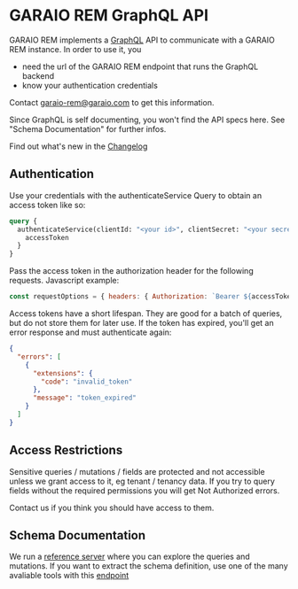 # GARAIO REM GraphQL API

GARAIO REM implements a [GraphQL](https://graphql.org) API to communicate with a GARAIO REM instance. In order to use it, you

- need the url of the GARAIO REM endpoint that runs the GraphQL backend
- know your authentication credentials

Contact [garaio-rem@garaio.com](mailto:garaio-rem@garaio.com) to get this information.

Since GraphQL is self documenting, you won't find the API specs here. See "Schema Documentation" for further infos.

Find out what's new in the [Changelog](Changelog.md)

## Authentication

Use your credentials with the authenticateService Query to obtain an access token like so:

```graphql
query {
  authenticateService(clientId: "<your id>", clientSecret: "<your secret>") {
    accessToken
  }
}
```

Pass the access token in the authorization header for the following requests. Javascript example:

```javascript
const requestOptions = { headers: { Authorization: `Bearer ${accessToken}` } }
```

Access tokens have a short lifespan. They are good for a batch of queries, but do not store them for later use. If the token has expired, you'll get an error response and must authenticate again:

```json
{
  "errors": [
    {
      "extensions": {
        "code": "invalid_token"
      },
      "message": "token_expired"
    }
  ]
}
````

## Access Restrictions

Sensitive queries / mutations / fields are protected and not accessible unless we grant access to it, eg tenant / tenancy data. If you try to query fields without the required permissions you will get Not Authorized errors.

Contact us if you think you should have access to them.

## Schema Documentation

We run a [reference server](https://demo.garaio-rem.ch/external/graphql/graphiql) where you can explore the queries and mutations. If you want to extract the schema definition, use one of the many avaliable tools with this [endpoint](https://demo.garaio-rem.ch/external/graphql/)
